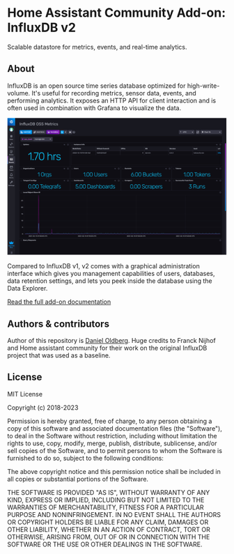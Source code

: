 # Home Assistant Community Add-on: InfluxDB v2

Scalable datastore for metrics, events, and real-time analytics.

## About

InfluxDB is an open source time series database optimized for high-write-volume.
It's useful for recording metrics, sensor data, events,
and performing analytics. It exposes an HTTP API for client interaction and is
often used in combination with Grafana to visualize the data.

![InfluxDB v2 frontend](images/screenshot.png)

Compared to InfluxDB v1, v2 comes with a graphical administration interface which
gives you management capabilities of users, databases,
data retention settings, and lets you peek inside the database using the
Data Explorer.

[Read the full add-on documentation](https://github.com/danieloldberg/addon-influxdbv2/blob/main/influxdb/DOCS.md)

## Authors & contributors

Author of this repository is [Daniel Oldberg](https://github.com/danieloldberg/).
Huge credits to Franck Nijhof and Home assistant community for their work on the original InfluxDB project that was used as a baseline.

## License

MIT License

Copyright (c) 2018-2023

Permission is hereby granted, free of charge, to any person obtaining a copy
of this software and associated documentation files (the "Software"), to deal
in the Software without restriction, including without limitation the rights
to use, copy, modify, merge, publish, distribute, sublicense, and/or sell
copies of the Software, and to permit persons to whom the Software is
furnished to do so, subject to the following conditions:

The above copyright notice and this permission notice shall be included in all
copies or substantial portions of the Software.

THE SOFTWARE IS PROVIDED "AS IS", WITHOUT WARRANTY OF ANY KIND, EXPRESS OR
IMPLIED, INCLUDING BUT NOT LIMITED TO THE WARRANTIES OF MERCHANTABILITY,
FITNESS FOR A PARTICULAR PURPOSE AND NONINFRINGEMENT. IN NO EVENT SHALL THE
AUTHORS OR COPYRIGHT HOLDERS BE LIABLE FOR ANY CLAIM, DAMAGES OR OTHER
LIABILITY, WHETHER IN AN ACTION OF CONTRACT, TORT OR OTHERWISE, ARISING FROM,
OUT OF OR IN CONNECTION WITH THE SOFTWARE OR THE USE OR OTHER DEALINGS IN THE
SOFTWARE.
